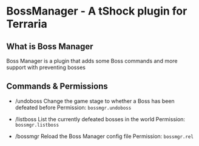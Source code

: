 # BossManager - A tShock plugin for Terraria

## What is Boss Manager
Boss Manager is a plugin that adds some Boss commands and more support with preventing bosses

## Commands & Permissions 
- /undoboss
Change the game stage to whether a Boss has been defeated before
Permission: ` bossmgr.undoboss `

- /listboss
List the currently defeated bosses in the world
Permission: `bossmgr.listboss `

- /bossmgr
Reload the Boss Manager config file
Permission: ` bossmgr.rel `
